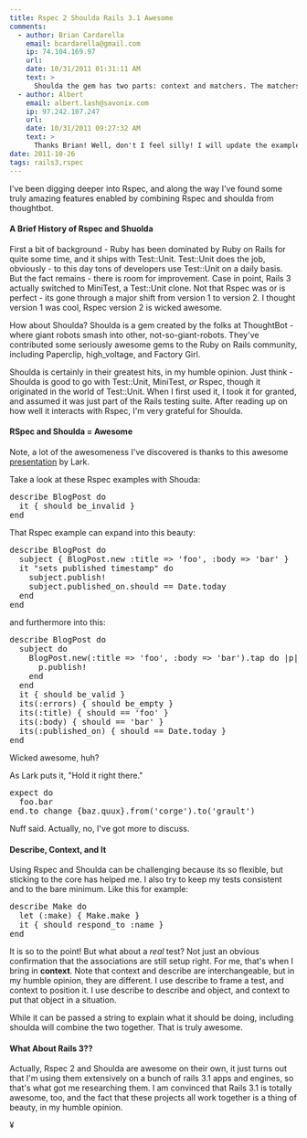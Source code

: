 ```yaml
---
title: Rspec 2 Shoulda Rails 3.1 Awesome
comments:
  - author: Brian Cardarella
    email: bcardarella@gmail.com
    ip: 74.104.169.97
    url:
    date: 10/31/2011 01:31:11 AM
    text: >
      Shoulda the gem has two parts: context and matchers. The matchers are the only part that is activated when used with RSpec. The matchers themselves then are mostly only relevant for Rails models and controllers. For example, you'd use shoulda-matchers for validations or when testing the behavior of a controller action.
  - author: Albert
    email: albert.lash@savonix.com
    ip: 97.242.107.247
    url:
    date: 10/31/2011 09:27:32 AM
    text: >
      Thanks Brian! Well, don't I feel silly! I will update the examples with some should components.
date: 2011-10-26
tags: rails3,rspec
---
```

I've been digging deeper into Rspec, and along the way I've found some truly amazing features enabled by combining Rspec and shoulda from thoughtbot.

#### A Brief History of Rspec and Shuolda

First a bit of background - Ruby has been dominated by Ruby on Rails for quite some time, and it ships with Test::Unit. Test::Unit does the job, obviously - to this day tons of developers use Test::Unit on a daily basis. But the fact remains - there is room for improvement. Case in point, Rails 3 actually switched to MiniTest, a Test::Unit clone. Not that Rspec was or is perfect - its gone through a major shift from version 1 to version 2. I thought version 1 was cool, Rspec version 2 is wicked awesome.

How about Shoulda? Shoulda is a gem created by the folks at ThoughtBot - where giant robots smash into other, not-so-giant-robots. They've contributed some seriously awesome gems to the Ruby on Rails community, including Paperclip, high\_voltage, and Factory Girl.

Shoulda is certainly in their greatest hits, in my humble opinion. Just think - Shoulda is good to go with Test::Unit, MiniTest, *or* Rspec, though it originated in the world of Test::Unit. When I first used it, I took it for granted, and assumed it was just part of the Rails testing suite. After reading up on how well it interacts with Rspec, I'm very grateful for Shoulda.

#### RSpec and Shoulda = Awesome

Note, a lot of the awesomeness I've discovered is thanks to this awesome [presentation](http://pure-rspec-scotruby.heroku.com/) by Lark.

Take a look at these Rspec examples with Shouda:

<pre class="sh_ruby">
describe BlogPost do
  it { should be_invalid }
end
</pre>

That Rspec example can expand into this beauty:

<pre class="sh_ruby">
describe BlogPost do
  subject { BlogPost.new :title => 'foo', :body => 'bar' }
  it "sets published timestamp" do
    subject.publish!
    subject.published_on.should == Date.today
  end
end
</pre>

and furthermore into this:

<pre class="sh_ruby">
describe BlogPost do
  subject do
    BlogPost.new(:title => 'foo', :body => 'bar').tap do |p|
      p.publish!
    end
  end
  it { should be_valid }
  its(:errors) { should be_empty }
  its(:title) { should == 'foo' }
  its(:body) { should == 'bar' }
  its(:published_on) { should == Date.today }
end
</pre>

Wicked awesome, huh?

As Lark puts it, "Hold it right there."

<pre class="sh_ruby">
expect do
  foo.bar
end.to change {baz.quux}.from('corge').to('grault')
</pre>

Nuff said. Actually, no, I've got more to discuss.

#### Describe, Context, and It

Using Rspec and Shoulda can be challenging because its so flexible, but sticking to the core has helped me. I also try to keep my tests consistent and to the bare minimum. Like this for example:

<pre class="sh_ruby">
describe Make do
  let (:make) { Make.make }
  it { should respond_to :name }
end
</pre>

It is so to the point! But what about a *real* test? Not just an obvious confirmation that the associations are still setup right. For me, that's when I bring in **context**. Note that context and describe are interchangeable, but in my humble opinion, they are different. I use describe to frame a test, and context to position it. I use describe to describe and object, and context to put that object in a situation.

While it can be passed a string to explain what it should be doing, including shoulda will combine the two together. That is truly awesome.

#### What About Rails 3??

Actually, Rspec 2 and Shoulda are awesome on their own, it just turns out that I'm using them extensively on a bunch of rails 3.1 apps and engines, so that's what got me researching them. I am convinced that Rails 3.1 is totally awesome, too, and the fact that these projects all work together is a thing of beauty, in my humble opinion.

¥

